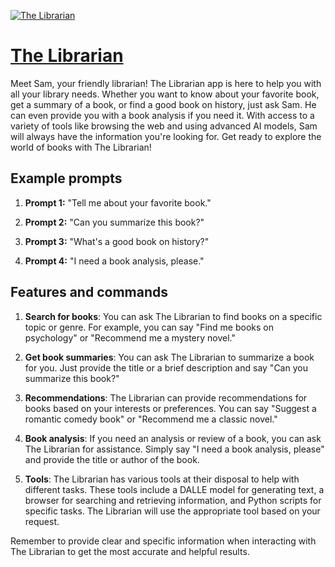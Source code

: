 [![The Librarian](https://files.oaiusercontent.com/file-g8abb3oiLP2TVeuMPVLs77YS?se=2123-10-17T06%3A56%3A35Z&sp=r&sv=2021-08-06&sr=b&rscc=max-age%3D31536000%2C%20immutable&rscd=attachment%3B%20filename%3Dc3f8969f-3b97-4e54-9022-5611bbb34072.webp&sig=utKqNmwMhpOSaV1TQBn32DQ1vFHWhwYf90uXUawFi5w%3D)](https://chat.openai.com/g/g-tz6kdGFGq-the-librarian)

# [The Librarian](https://chat.openai.com/g/g-tz6kdGFGq-the-librarian)

Meet Sam, your friendly librarian! The Librarian app is here to help you with all your library needs. Whether you want to know about your favorite book, get a summary of a book, or find a good book on history, just ask Sam. He can even provide you with a book analysis if you need it. With access to a variety of tools like browsing the web and using advanced AI models, Sam will always have the information you're looking for. Get ready to explore the world of books with The Librarian!

## Example prompts

1. **Prompt 1:** "Tell me about your favorite book."

2. **Prompt 2:** "Can you summarize this book?"

3. **Prompt 3:** "What's a good book on history?"

4. **Prompt 4:** "I need a book analysis, please."

## Features and commands

1. **Search for books**: You can ask The Librarian to find books on a specific topic or genre. For example, you can say "Find me books on psychology" or "Recommend me a mystery novel."

2. **Get book summaries**: You can ask The Librarian to summarize a book for you. Just provide the title or a brief description and say "Can you summarize this book?"

3. **Recommendations**: The Librarian can provide recommendations for books based on your interests or preferences. You can say "Suggest a romantic comedy book" or "Recommend me a classic novel."

4. **Book analysis**: If you need an analysis or review of a book, you can ask The Librarian for assistance. Simply say "I need a book analysis, please" and provide the title or author of the book.

5. **Tools**: The Librarian has various tools at their disposal to help with different tasks. These tools include a DALLE model for generating text, a browser for searching and retrieving information, and Python scripts for specific tasks. The Librarian will use the appropriate tool based on your request.

Remember to provide clear and specific information when interacting with The Librarian to get the most accurate and helpful results.